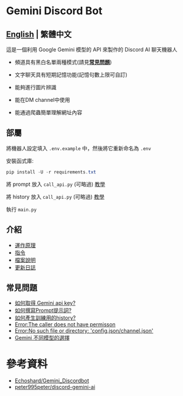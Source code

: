 # Gemini Discord Bot

## [English](README_EN.md) | 繁體中文 

這是一個利用 Google Gemini 模型的 API 來製作的 Discord AI 聊天機器人

* 頻道具有黑白名單兩種模式(請見[**常見問題**](#常見問題))

* 文字聊天具有短期記憶功能(記憶句數上限可自訂)

* 能夠進行圖片辨識

* 能在DM channel中使用

* 能通過爬蟲簡單理解網址內容

## 部屬
將機器人設定填入 `.env.example` 中，然後將它重新命名為 `.env`

安裝函式庫:
```powershell
pip install -U -r requirements.txt
```
將 prompt 放入 `call_api.py` (可略過) [教學](docs/zh/q7.md)

將 history 放入 `call_api.py` (可略過) [教學](docs/zh/q3.md)

執行 `main.py`

## 介紹
- [運作原理](docs/zh/principles.md)
- [指令](docs/zh/commands.md)
- [檔案說明](docs/zh/files.md)
- [更新日誌](docs/zh/log.md)

## 常見問題
- [如何取得 Gemini api key?](docs/zh/q2.md)
- [如何撰寫Prompt提示詞?](docs/zh/q7.md)
- [如何產生訓練用的history?](docs/zh/q3.md)
- [Error:The caller does not have permisson](docs/zh/q4.md)
- [Error:No such file or directory: 'config.json/channel.json'](docs/zh/q5.md)
- [Gemini 不同模型的選擇](docs/zh/q6.md)


# 參考資料
- [Echoshard/Gemini_Discordbot](https://github.com/Echoshard/Gemini_Discordbot)
- [peter995peter/discord-gemini-ai](https://github.com/peter995peter/discord-gemini-ai)